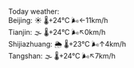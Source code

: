 Today weather:  
Beijing: ☀️ 🌡️+24°C 🌬️←11km/h  
Tianjin: 🌫  🌡️+24°C 🌬️↖0km/h  
Shijiazhuang: 🌦 🌡️+23°C 🌬️↑4km/h  
Tangshan: 🌫  🌡️+24°C 🌬️↖7km/h  
